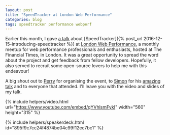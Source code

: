 ```yaml
---
layout: post
title: "SpeedTracker at London Web Performance"
categories: blog
tags: speedtracker performance webperf
---
```

Earlier this month, I gave [a talk](https://ldnwebperf.org/sessions/speedtracker-org-a-new-open-source-wrapper-for-webpagetest/) about [SpeedTracker]({% post_url 2016-12-15-introducing-speedtracker %}) at [London Web Performance](https://ldnwebperf.org), a monthly meetup for web performance professionals and enthusiasts, hosted at The Financial Times, in London. It was a great opportunity to spread the word about the project and get feedback from fellow developers. Hopefully, it also served to recruit some open-source lovers to help me with this endeavour!<!--more-->

A big shout out to [Perry](https://twitter.com/perrydyball) for organising the event, to [Simon](https://twitter.com/simonhearne) for his [amazing talk](https://ldnwebperf.org/sessions/optimising-for-25000-unique-devices/) and to everyone that attended. I'll leave you with the video and slides of my talk.<!--tomb-->

{% include helpers/video.html url="https://www.youtube.com/embed/qYVhlsmFykI" width="560" height="315" %}

{% include helpers/speakerdeck.html id="895f9c7cc24f4874be04c99f12ec7bc1" %}